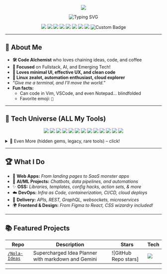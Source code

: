 <!-- Banner -->
<p align="center">
  <img src="https://capsule-render.vercel.app/api?type=waving&color=gradient&height=260&section=header&text=ez0000001000000's%20Cosmic%20Repository&fontSize=48&fontAlignY=40&desc=Read%20Below%20for%20the%20ULTIMATE%20README!&descAlignY=65&descAlign=60" />
</p>

<!-- Animated Typing SVG -->
<p align="center">
  <img src="https://readme-typing-svg.herokuapp.com?font=Fira+Code&pause=1200&color=F7971E&width=900&lines=Hi%2C+I%E2%80%99m+ez0000001000000+-+galactic+coder!;Welcome+to+my+interdimensional+GitHub!;Open+Source+Believer+%7C+Fullstack+Nerd+%7C+Cloud+Fan;Prepare+for+a+README+like+no+other.;Contact%3F+My+links+%2B+repos+below!+%F0%9F%9A%80"
  alt="Typing SVG" />
</p>

<!-- Extra Shields: Social + Fun -->
<p align="center">
  <img src="https://img.shields.io/github/followers/ez0000001000000?label=Followers&style=social" />
  <img src="https://img.shields.io/github/stars/ez0000001000000?style=social" />
  <img src="https://img.shields.io/github/repo-size/ez0000001000000/ez0000001000000" />
  <img src="https://img.shields.io/twitter/follow/ez0000001000000?style=social" />
  <img src="https://img.shields.io/badge/Code%20with%20❤️-Absolutely!-brightgreen" />
  <img src="https://img.shields.io/badge/Focus-Deep-blue" />
  <img src="https://img.shields.io/badge/Code%20reviews-Welcome-orange" />
  <img src="https://img.shields.io/badge/AI-Powered-ff69b4" />
  <img src="https://img.shields.io/endpoint?url=https://gist.githubusercontent.com/ez0000001000000/test.json&style=flat-square" alt="Custom Badge" />
</p>

---

## 🌌 About Me

- **🛠️ Code Alchemist** who loves chaining ideas, code, and coffee
- **🎯 Focused** on Fullstack, AI, and Emerging Tech!
- **🎨 Loves minimal UI, effective UX, and clean code**
- **🐧 Linux zealot, automation enthusiast, cloud explorer**
- *“Give me a terminal, and I’ll move the world.”*
- **Fun facts:**  
  - Can code in Vim, VSCode, and even Notepad… blindfolded  
  - Favorite emoji: `🤖`

---

## 🚀 Tech Universe (ALL My Tools)

<p align="center">
<!-- Frontend: -->
<img src="https://skillicons.dev/icons?i=html,css,js,ts,sass,less,stylus,tailwind,bootstrap,materialui,react,redux,nextjs,vue,nuxtjs,svelte,solidjs,astro,angular,ember,preact,webpack,vite,parcel,storybook" />
<!-- Backend: -->
<img src="https://skillicons.dev/icons?i=nodejs,express,nestjs,fastify,php,laravel,symfony,python,django,flask,fastapi,java,spring,scala,go,rust,ruby,rails,deno,bun,babel,elixir,kotlin,cs,net" />
<!-- Mobile & Desktop: -->
<img src="https://skillicons.dev/icons?i=android,swift,flutter,dart,objectivec,electron,cordova,unity,unreal,qt" />
<!-- Databases: -->
<img src="https://skillicons.dev/icons?i=mysql,postgres,mongodb,redis,supabase,prisma,sqlite,oracle,realm,firebase" />
<!-- DevOps/CICD: -->
<img src="https://skillicons.dev/icons?i=docker,kubernetes,jenkins,githubactions,azure,aws,gcp,cloudflare,pulumi,ansible,terraform,nginx,heroku,vercel,netlify,openshift" />
<!-- AI/Data/ML: -->
<img src="https://skillicons.dev/icons?i=pytorch,tensorflow,keras,opencv,scikitlearn,matlab,octave,selenium" />
<!-- Tools: -->
<img src="https://skillicons.dev/icons?i=git,github,gitlab,bitbucket,sourcegraph,postman,vscode,emacs,vim,idea" />
<!-- Scripting/Ops: -->
<img src="https://skillicons.dev/icons?i=bash,powershell,perl,r,awk,sed,lua,make" />
<!-- Blockchain & Cloud: -->
<img src="https://skillicons.dev/icons?i=solidity,hardhat,truffle,web3" />
<!-- Markup/testing: -->
<img src="https://skillicons.dev/icons?i=graphql,jest,mocha,jupyter,markdown,latex,replit" />
<!-- Design: -->
<img src="https://skillicons.dev/icons?i=figma,xd,photoshop,blender" />
<!-- IoT: -->
<img src="https://skillicons.dev/icons?i=raspberrypi,arduino" />
<!-- Extra: -->
<img src="https://skillicons.dev/icons?i=clojure,ocaml,haskell,fortran,scheme,coffeescript" />
</p>

<details>
<summary>🔎 Even More (hidden gems, legacy, rare tools) – click!</summary>
  <p align="center">
    <!-- More niche/legacy/fun icons, split for length -->
    <img src="https://skillicons.dev/icons?i=mysql2,yarn,pnpm,redux,remix,remotion,astro,babel,eslint,prettier,pug,haml,handlebars,d3,chartjs,c,cpp,matlab,stata,stata,stata,stata,stata,stata" />
    <img src="https://skillicons.dev/icons?i=nginx,bash,bats,bat,openstack,openapi,rstudio,pytest,robotframework,terraform,qiskit,graphql,apollo,lambda,cloudformation,serverless" />
    <img src="https://skillicons.dev/icons?i=julia,fsharp,elixir,nim,lisp,lua,assembly,verilog,vhdl,prolog" />
  </p>
</details>

---

## 🏆 What I Do

- 🌠 **Web Apps:** *From landing pages to SaaS monster apps*
- 🤖 **AI/ML Projects:** *Chatbots, data pipelines, and automations*
- ✨ **OSS:** *Libraries, templates, config hacks, action sets, & more*
- ☁️ **DevOps:** *Infra as Code, containerization, CI/CD, cloud deploys*
- 🚚 **Delivery:** *APIs, REST, GraphQL, websockets, microservices*
- 🌍 **Frontend & Design:** *From Figma to React, CSS wizardry included!*
  
---

## 📚 Featured Projects

| Repo      | Description | Stars | Tech |
|-----------|-------------|-------|------|
| [`/Nola-Ideas`](https://github.com/ez0000001000000/Nola-Ideas) | Supercharged Idea Planner with markdown and Gemini | ![GitHub Repo stars] | ![](https://skillicons.dev/icons?i=nextjs,react,ts,tailwind,docker,prisma,postgres,neon,) |

---


